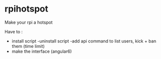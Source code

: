# rpihotspot
Make your rpi a hotspot

Have to :
- install script
-uninstall script
-add api command to list users, kick + ban them (time limit)
- make the interface (angular6)
